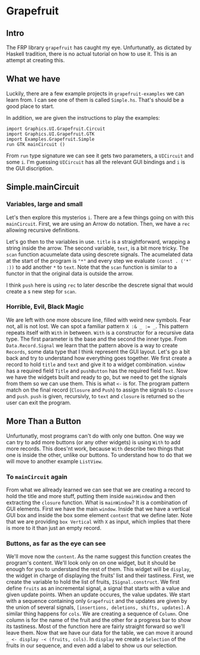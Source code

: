 # Grapefruit

## Intro
The FRP library `grapefruit` has caught my eye. Unfurtunatly, as dictated by Haskell tradition, there is no actual tutorial on how to use it. This is an attempt at creating this.

## What we have
Luckily, there are a few example projects in `grapefruit-examples` we can learn from. I can see one of them is called `Simple.hs`. That's should be a good place to start.

In addition, we are given the instructions to play the examples:
```
import Graphics.UI.Grapefruit.Circuit
import Graphics.UI.Grapefruit.GTK
import Examples.Grapefruit.Simple
run GTK mainCircuit ()
```
From `run` type signature we can see it gets two parameters, a `UICircuit` and some `i`. I'm guessing `UICircuit` has all the relevant GUI bindings and `i` is the GUI discription.

## Simple.mainCircuit
### Variables, large and small
Let's then explore this mysterios `i`. There are a few things going on with this `mainCircuit`. First, we are using an Arrow do notation. Then, we have a `rec` allowing recursive definitions.

Let's go then to the variables in use. `title` is a straightforward, wrapping a string inside the arrow. The second variable, `text`, is a bit more tricky. The `scan` function acuumelate data using descrete signals. The acumelated data at the start of the program is `"*"` and every step we evaluate `(const . ('*' :))` to add another `*` to `text`. Note that the `scan` function is similar to a functor in that the original data is outside the arrow.

I think `push` here is using `rec` to later describe the descrete signal that would create a s new step for `scan`.

### Horrible, Evil, Black Magic

We are left with one more obscure line, filled with weird new symbols. Fear not, all is not lost. We can spot a familiar pattern `X :& _ := _`. This pattern repeats itself with `With` in between. `With` is a constructor for a recursive data type. The first parameter is the base and the second the inner type. From `Data.Record.Signal` we learn that the pattern above is a way to create `Records`, some data type that I think represent the GUI layout.
Let's go a bit back and try to understand how everything goes together. We first create a record to hold `title` and `text` and give it to a widget combination. `window` has a required field `Title` and `pushButton` has the required field `Text`. Now we have the widgets built and ready to go, but we need to get the signals from them so we can use them. This is what `<-` is for. The program pattern match on the final record (`Closure` and `Push`) to assign the signals to `closure` and `push`. `push` is given, recursivly, to `text` and `closure` is returned so the user can exit the program.

## More Than a Button
Unfurtunatly, most programs can't do with only one button. One way we can try to add more buttons (or any other widgets) is using `With` to add more records. This does'nt work, because `With` describe two things that one is inside the other, unlike our buttons. To understand how to do that we will move to another example `ListView`.

### To `mainCircuit` again
From what we allready learned we can see that we are creating a record to hold the title and more stuff, putting them inside `mainWindow` and then extracting the `closure` function. What is `mainWindow`? It is a combination of GUI elements. First we have the main `window`. Inside that we have a vertical GUI box and inside the box some element `content` that we define later. Note that we are providing `box Vertical` with `X` as input, which implies that there is more to it than just an empty record.

### Buttons, as far as the eye can see
We'll move now the `content`. As the name suggest this function creates the program's content. We'll look only on on one widget, but it should be enough for you to understand the rest of them. This widget will be `display`, the widget in charge of displaying the fruits' list and their tastiness. First, we create the variable to hold the list of fruits, `ISignal.construct`. We first define `fruits` as an incremental signal, a signal that starts with a value and given update points. When an update occures, the value updates. We start with a sequence containing only `Grapefruit` and the updates are given by the union of several signals, `[insertions, deletions, shifts, updates]`.
A similar thing happens for `cols`. We are creating a sequence of `Column`. One column is for the name of the fruit and the other for a progress bar to show its tastiness. Most of the function here are fairly straight forward so we'll leave them. Now that we have our data for the table, we can move it around `_ <- display -< (fruits, cols)`. In `display` we create a `Selection` of the fruits in our sequence, and even add a label to show us our selection.
